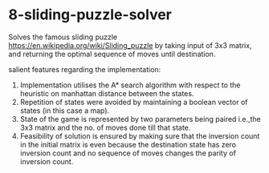 # 8-sliding-puzzle-solver
Solves the famous sliding puzzle  https://en.wikipedia.org/wiki/Sliding_puzzle by taking input of 3x3 matrix, and returning the optimal sequence of moves until destination.

salient features regarding the implementation:

1. Implementation utilises the A* search algorithm with respect to the heuristic on manhattan distance between the states.
2. Repetition of states were avoided by maintaining a boolean vector of states (in this case a map).
3. State of the game is represented by two parameters being paired i.e.,the 3x3 matrix and the no. of moves done till that state.
4. Feasibility of solution is ensured by making sure that the inversion count in the initial matrix is even because the destination state has zero inversion count and no sequence of moves changes the parity of inversion count.



  
